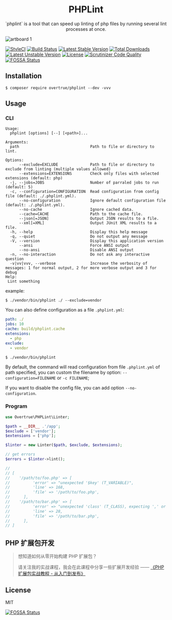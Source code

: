 <h1 align="center">PHPLint</h1>

<p align="center">`phplint` is a tool that can speed up linting of php files by running several lint processes at once.</p>

![artboard 1](https://user-images.githubusercontent.com/1472352/38774811-3f780ab6-40a3-11e8-9a0a-a8d06d2c6463.jpg)

[![StyleCI](https://styleci.io/repos/64124312/shield)](https://styleci.io/repos/64124312)
[![Build Status](https://travis-ci.org/overtrue/phplint.svg?branch=master)](https://travis-ci.org/overtrue/phplint)
[![Latest Stable Version](https://poser.pugx.org/overtrue/phplint/v/stable.svg)](https://packagist.org/packages/overtrue/phplint) [![Total Downloads](https://poser.pugx.org/overtrue/phplint/downloads.svg)](https://packagist.org/packages/overtrue/phplint) [![Latest Unstable Version](https://poser.pugx.org/overtrue/phplint/v/unstable.svg)](https://packagist.org/packages/overtrue/phplint) [![License](https://poser.pugx.org/overtrue/phplint/license.svg)](https://packagist.org/packages/overtrue/phplint)
[![Scrutinizer Code Quality](https://scrutinizer-ci.com/g/overtrue/phplint/badges/quality-score.png?b=master)](https://scrutinizer-ci.com/g/overtrue/phplint/?branch=master)
[![FOSSA Status](https://app.fossa.io/api/projects/git%2Bgithub.com%2Fovertrue%2Fphplint.svg?type=shield)](https://app.fossa.io/projects/git%2Bgithub.com%2Fovertrue%2Fphplint?ref=badge_shield)


## Installation

```shell
$ composer require overtrue/phplint --dev -vvv
```

## Usage

### CLI

```shell
Usage:
  phplint [options] [--] [<path>]...

Arguments:
  path                               Path to file or directory to lint.

Options:
      --exclude=EXCLUDE              Path to file or directory to exclude from linting (multiple values allowed)
      --extensions=EXTENSIONS        Check only files with selected extensions (default: php)
  -j, --jobs=JOBS                    Number of parraled jobs to run (default: 5)
  -c, --configuration=CONFIGURATION  Read configuration from config file (default: ./.phplint.yml).
      --no-configuration             Ignore default configuration file (default: ./.phplint.yml).
      --no-cache                     Ignore cached data.
      --cache=CACHE                  Path to the cache file.
      --json[=JSON]                  Output JSON results to a file.
      --xml[=XML]                    Output JUnit XML results to a file.
  -h, --help                         Display this help message
  -q, --quiet                        Do not output any message
  -V, --version                      Display this application version
      --ansi                         Force ANSI output
      --no-ansi                      Disable ANSI output
  -n, --no-interaction               Do not ask any interactive question
  -v|vv|vvv, --verbose               Increase the verbosity of messages: 1 for normal output, 2 for more verbose output and 3 for debug
Help:
 Lint something
```

example:

```shell
$ ./vendor/bin/phplint ./ --exclude=vendor
```

You can also define configuration as a file `.phplint.yml`:

```yaml
path: ./
jobs: 10
cache: build/phplint.cache
extensions:
  - php
exclude:
  - vendor
```

```shell
$ ./vendor/bin/phplint
```

By default, the command will read configuration from file `.phplint.yml` of path specified, you can custom the filename by option: `--configuration=FILENAME` or `-c FILENAME`;

If you want to disable the config file, you can add option `--no-configuration`.

### Program

```php
use Overtrue\PHPLint\Linter;

$path = __DIR__ .'/app';
$exclude = ['vendor'];
$extensions = ['php'];

$linter = new Linter($path, $exclude, $extensions);

// get errors
$errors = $linter->lint();

//
// [
//    '/path/to/foo.php' => [
//          'error' => "unexpected '$key' (T_VARIABLE)",
//          'line' => 168,
//          'file' => '/path/to/foo.php',
//      ],
//    '/path/to/bar.php' => [
//          'error' => "unexpected 'class' (T_CLASS), expecting ',' or ';'",
//          'line' => 28,
//          'file' => '/path/to/bar.php',
//      ],
// ]
```

## PHP 扩展包开发

> 想知道如何从零开始构建 PHP 扩展包？
>
> 请关注我的实战课程，我会在此课程中分享一些扩展开发经验 —— [《PHP 扩展包实战教程 - 从入门到发布》](https://learnku.com/courses/creating-package)

## License

MIT


[![FOSSA Status](https://app.fossa.io/api/projects/git%2Bgithub.com%2Fovertrue%2Fphplint.svg?type=large)](https://app.fossa.io/projects/git%2Bgithub.com%2Fovertrue%2Fphplint?ref=badge_large)

